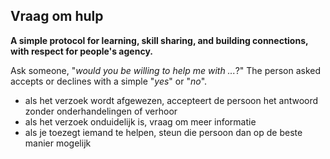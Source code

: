## Vraag om hulp

**A simple protocol for learning, skill sharing, and building connections, with respect for people's agency.**

Ask someone, "*would you be willing to help me with ...*?" The person asked accepts or declines with a simple "*yes*" or "*no*".

- als het verzoek wordt afgewezen, accepteert de persoon het antwoord zonder onderhandelingen of verhoor
- als het verzoek onduidelijk is, vraag om meer informatie
- als je toezegt iemand te helpen, steun die persoon dan op de beste manier mogelijk